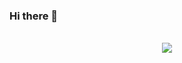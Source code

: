 ### Hi there 👋

<!--
**Ice3Fire/Ice3Fire** is a ✨ _special_ ✨ repository because its `README.md` (this file) appears on your GitHub profile.

Here are some ideas to get you started:

- 🔭 I’m currently working on ...
- 🌱 I’m currently learning ...
- 👯 I’m looking to collaborate on ...
- 🤔 I’m looking for help with ...
- 💬 Ask me about ...
- 📫 How to reach me: ...
- 😄 Pronouns: ...
- ⚡ Fun fact: ...
-->

<p align="center"><br>
  <a href="https://github.com/Ice3Fire">
    <img src="https://lanyard.cnrad.dev/api/921430546813419550"/>
     </a>
</p>
